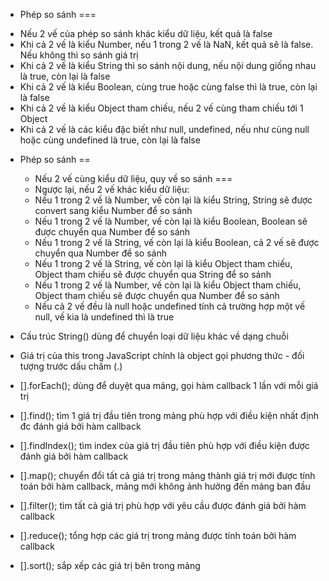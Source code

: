 - Phép so sánh ===

* Nếu 2 vế của phép so sánh khác kiểu dữ liệu, kết quả là false
* Khi cả 2 vế là kiểu Number, nếu 1 trong 2 vế là NaN, kết quả sẽ là false. Nếu không thì so sánh giá trị
* Khi cả 2 vế là kiểu String thì so sánh nội dung, nếu nội dung giống nhau là true, còn lại là false
* Khi cả 2 vế là kiểu Boolean, cùng true hoặc cùng false thì là true, còn lại là false
* Khi cả 2 về là kiểu Object tham chiếu, nếu 2 vế cùng tham chiếu tới 1 Object
* Khi cả 2 vế là các kiểu đặc biết như null, undefined, nếu như cùng null hoặc cùng undefined là true, còn lại là false

- Phép so sánh ==

  - Nếu 2 vế cùng kiểu dữ liệu, quy về so sánh ===
  - Ngược lại, nếu 2 vế khác kiểu dữ liệu:
  - Nếu 1 trong 2 vế là Number, vế còn lại là kiểu String, String sẽ được convert sang kiểu Number để so sánh
  - Nếu 1 trong 2 vế là Number, vế còn lại là kiểu Boolean, Boolean sẽ được chuyển qua Number để so sánh
  - Nếu 1 trong 2 vế là String, vế còn lại là kiểu Boolean, cả 2 vế sẽ được chuyển qua Number để so sánh
  - Nếu 1 trong 2 vế là String, vế còn lại là kiểu Object tham chiếu, Object tham chiếu sẽ được chuyển qua String để so sánh
  - Nếu 1 trong 2 vế là Number, vế còn lại là kiểu Object tham chiếu, Object tham chiếu sẽ được chuyển qua Number để so sánh
  - Nếu cả 2 vế đều là null hoặc undefined tính cả trường hợp một vế null, vế kia là undefined thì là true

- Cấu trúc String() dùng để chuyển loại dữ liệu khác về dạng chuỗi
- Giá trị của this trong JavaScript chính là object gọi phương thức - đối tượng trước dấu chấm (.)
- [].forEach(); dùng để duyệt qua mảng, gọi hàm callback 1 lần với mỗi giá trị
- [].find(); tìm 1 giá trị đầu tiên trong mảng phù hợp với điều kiện nhất định đc đánh giá bởi hàm callback
- [].findIndex(); tìm index của giá trị đầu tiên phù hợp với điều kiện được đánh giá bởi hàm callback
- [].map(); chuyển đổi tất cả giá trị trong mảng thành giá trị mới được tính toán bởi hàm callback, mảng mới không ảnh hưởng đến mảng ban đầu
- [].filter(); tìm tất cả giá trị phù hợp với yêu cầu được đánh giá bởi hàm callback
- [].reduce(); tổng hợp các giá trị trong mảng được tính toán bởi hàm callback
- [].sort(); sắp xếp các giá trị bên trong mảng
